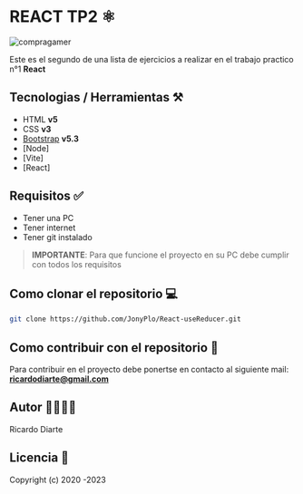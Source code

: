 # REACT TP2 ⚛️

![compragamer](https://www.arsys.es/blog/file/uploads/2017/04/React.jpg)

Este es el segundo de una lista de ejercicios a realizar en el trabajo practico n°1 **React**

## Tecnologias / Herramientas ⚒️

- HTML **v5**
- CSS **v3**
- [Bootstrap](https://getbootstrap.com/) **v5.3**
- [Node]
- [Vite]
- [React]

## Requisitos ✅

- Tener una PC
- Tener internet
- Tener git instalado

> **IMPORTANTE**: Para que funcione el proyecto en su PC debe cumplir con todos los requisitos

## Como clonar el repositorio 💻

```bash
git clone https://github.com/JonyPlo/React-useReducer.git
```

## Como contribuir con el repositorio 🤝

Para contribuir en el proyecto debe ponertse en contacto al siguiente mail: **ricardodiarte@gmail.com**

## Autor 👨‍💻👩‍💻

Ricardo Diarte

## Licencia 📄

Copyright (c) 2020 -2023
